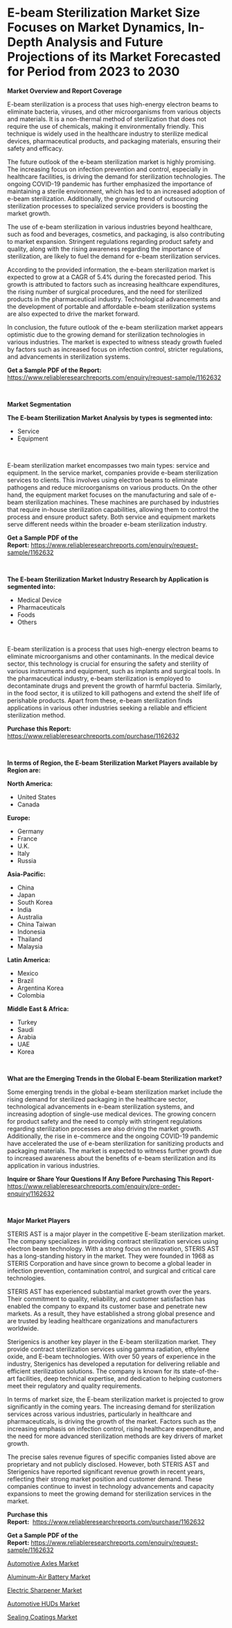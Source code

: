 <p><h1>E-beam Sterilization Market Size Focuses on Market Dynamics, In-Depth Analysis and Future Projections of its Market Forecasted for Period from 2023 to 2030</h1></p><p><strong>Market Overview and Report Coverage</strong></p>
<p><p>E-beam sterilization is a process that uses high-energy electron beams to eliminate bacteria, viruses, and other microorganisms from various objects and materials. It is a non-thermal method of sterilization that does not require the use of chemicals, making it environmentally friendly. This technique is widely used in the healthcare industry to sterilize medical devices, pharmaceutical products, and packaging materials, ensuring their safety and efficacy.</p><p>The future outlook of the e-beam sterilization market is highly promising. The increasing focus on infection prevention and control, especially in healthcare facilities, is driving the demand for sterilization technologies. The ongoing COVID-19 pandemic has further emphasized the importance of maintaining a sterile environment, which has led to an increased adoption of e-beam sterilization. Additionally, the growing trend of outsourcing sterilization processes to specialized service providers is boosting the market growth.</p><p>The use of e-beam sterilization in various industries beyond healthcare, such as food and beverages, cosmetics, and packaging, is also contributing to market expansion. Stringent regulations regarding product safety and quality, along with the rising awareness regarding the importance of sterilization, are likely to fuel the demand for e-beam sterilization services.</p><p>According to the provided information, the e-beam sterilization market is expected to grow at a CAGR of 5.4% during the forecasted period. This growth is attributed to factors such as increasing healthcare expenditures, the rising number of surgical procedures, and the need for sterilized products in the pharmaceutical industry. Technological advancements and the development of portable and affordable e-beam sterilization systems are also expected to drive the market forward.</p><p>In conclusion, the future outlook of the e-beam sterilization market appears optimistic due to the growing demand for sterilization technologies in various industries. The market is expected to witness steady growth fueled by factors such as increased focus on infection control, stricter regulations, and advancements in sterilization systems.</p></p>
<p><strong>Get a Sample PDF of the Report:</strong> <a href="https://www.reliableresearchreports.com/enquiry/request-sample/1162632">https://www.reliableresearchreports.com/enquiry/request-sample/1162632</a></p>
<p>&nbsp;</p>
<p><strong>Market Segmentation</strong></p>
<p><strong>The E-beam Sterilization Market Analysis by types is segmented into:</strong></p>
<p><ul><li>Service</li><li>Equipment</li></ul></p>
<p>&nbsp;</p>
<p><p>E-beam sterilization market encompasses two main types: service and equipment. In the service market, companies provide e-beam sterilization services to clients. This involves using electron beams to eliminate pathogens and reduce microorganisms on various products. On the other hand, the equipment market focuses on the manufacturing and sale of e-beam sterilization machines. These machines are purchased by industries that require in-house sterilization capabilities, allowing them to control the process and ensure product safety. Both service and equipment markets serve different needs within the broader e-beam sterilization industry.</p></p>
<p><strong>Get a Sample PDF of the Report:</strong>&nbsp;<a href="https://www.reliableresearchreports.com/enquiry/request-sample/1162632">https://www.reliableresearchreports.com/enquiry/request-sample/1162632</a></p>
<p>&nbsp;</p>
<p><strong>The E-beam Sterilization Market Industry Research by Application is segmented into:</strong></p>
<p><ul><li>Medical Device</li><li>Pharmaceuticals</li><li>Foods</li><li>Others</li></ul></p>
<p>&nbsp;</p>
<p><p>E-beam sterilization is a process that uses high-energy electron beams to eliminate microorganisms and other contaminants. In the medical device sector, this technology is crucial for ensuring the safety and sterility of various instruments and equipment, such as implants and surgical tools. In the pharmaceutical industry, e-beam sterilization is employed to decontaminate drugs and prevent the growth of harmful bacteria. Similarly, in the food sector, it is utilized to kill pathogens and extend the shelf life of perishable products. Apart from these, e-beam sterilization finds applications in various other industries seeking a reliable and efficient sterilization method.</p></p>
<p><strong>Purchase this Report:</strong>&nbsp; <a href="https://www.reliableresearchreports.com/purchase/1162632">https://www.reliableresearchreports.com/purchase/1162632</a></p>
<p>&nbsp;</p>
<p><strong>In terms of Region, the E-beam Sterilization Market Players available by Region are:</strong></p>
<p>
    <p> <strong> North America: </strong>
        <ul>
            <li>United States</li>
            <li>Canada</li>
        </ul>
        </p> 
    <p> <strong> Europe: </strong>
        <ul>
            <li>Germany</li>
            <li>France</li>
            <li>U.K.</li>
            <li>Italy</li>
            <li>Russia</li>
        </ul>
        </p> 
    <p> <strong> Asia-Pacific: </strong>
        <ul>
            <li>China</li>
            <li>Japan</li>
            <li>South Korea</li>
            <li>India</li>
            <li>Australia</li>
            <li>China Taiwan</li>
            <li>Indonesia</li>
            <li>Thailand</li>
            <li>Malaysia</li>
        </ul>
        </p> 
    <p> <strong> Latin America: </strong>
        <ul>
            <li>Mexico</li>
            <li>Brazil</li>
            <li>Argentina Korea</li>
            <li>Colombia</li>
        </ul>
        </p> 
    <p> <strong> Middle East & Africa: </strong>
        <ul>
            <li>Turkey</li>
            <li>Saudi</li>
            <li>Arabia</li>
            <li>UAE</li>
            <li>Korea</li>
        </ul>
    </p>
    </p>
<p>&nbsp;</p>
<p><strong>What are the Emerging Trends in the Global E-beam Sterilization market?</strong></p>
<p><p>Some emerging trends in the global e-beam sterilization market include the rising demand for sterilized packaging in the healthcare sector, technological advancements in e-beam sterilization systems, and increasing adoption of single-use medical devices. The growing concern for product safety and the need to comply with stringent regulations regarding sterilization processes are also driving the market growth. Additionally, the rise in e-commerce and the ongoing COVID-19 pandemic have accelerated the use of e-beam sterilization for sanitizing products and packaging materials. The market is expected to witness further growth due to increased awareness about the benefits of e-beam sterilization and its application in various industries.</p></p>
<p><strong>Inquire or Share Your Questions If Any Before Purchasing This Report</strong>- <a href="https://www.reliableresearchreports.com/enquiry/pre-order-enquiry/1162632">https://www.reliableresearchreports.com/enquiry/pre-order-enquiry/1162632</a></p>
<p>&nbsp;</p>
<p><strong>Major Market Players</strong></p>
<p><p>STERIS AST is a major player in the competitive E-beam sterilization market. The company specializes in providing contract sterilization services using electron beam technology. With a strong focus on innovation, STERIS AST has a long-standing history in the market. They were founded in 1968 as STERIS Corporation and have since grown to become a global leader in infection prevention, contamination control, and surgical and critical care technologies.</p><p>STERIS AST has experienced substantial market growth over the years. Their commitment to quality, reliability, and customer satisfaction has enabled the company to expand its customer base and penetrate new markets. As a result, they have established a strong global presence and are trusted by leading healthcare organizations and manufacturers worldwide.</p><p>Sterigenics is another key player in the E-beam sterilization market. They provide contract sterilization services using gamma radiation, ethylene oxide, and E-beam technologies. With over 50 years of experience in the industry, Sterigenics has developed a reputation for delivering reliable and efficient sterilization solutions. The company is known for its state-of-the-art facilities, deep technical expertise, and dedication to helping customers meet their regulatory and quality requirements.</p><p>In terms of market size, the E-beam sterilization market is projected to grow significantly in the coming years. The increasing demand for sterilization services across various industries, particularly in healthcare and pharmaceuticals, is driving the growth of the market. Factors such as the increasing emphasis on infection control, rising healthcare expenditure, and the need for more advanced sterilization methods are key drivers of market growth.</p><p>The precise sales revenue figures of specific companies listed above are proprietary and not publicly disclosed. However, both STERIS AST and Sterigenics have reported significant revenue growth in recent years, reflecting their strong market position and customer demand. These companies continue to invest in technology advancements and capacity expansions to meet the growing demand for sterilization services in the market.</p></p>
<p><strong>Purchase this Report:</strong>&nbsp;&nbsp;<a href="https://www.reliableresearchreports.com/purchase/1162632">https://www.reliableresearchreports.com/purchase/1162632</a></p>
<p></p>
<p><strong>Get a Sample PDF of the Report:</strong>&nbsp;<a href="https://www.reliableresearchreports.com/enquiry/request-sample/1162632">https://www.reliableresearchreports.com/enquiry/request-sample/1162632</a></p>
<p><p><a href="https://www.linkedin.com/pulse/automotive-axles-market-share-amp-new-trends-analysis/">Automotive Axles Market</a></p><p><a href="https://www.linkedin.com/pulse/aluminum-air-battery-market-research-report-provides-thorough/">Aluminum-Air Battery Market</a></p><p><a href="https://medium.com/@rosaleekoss/electric-sharpener-market-size-growth-forecast-2023-2030-bdf870308ce6">Electric Sharpener Market</a></p><p><a href="https://github.com/marloy8/Market-Research-Report-List-1/blob/main/automotive-huds-market.md">Automotive HUDs Market</a></p><p><a href="https://github.com/aliciawhite5576/Market-Research-Report-List-1/blob/main/sealing-coatings-market.md">Sealing Coatings Market</a></p></p>